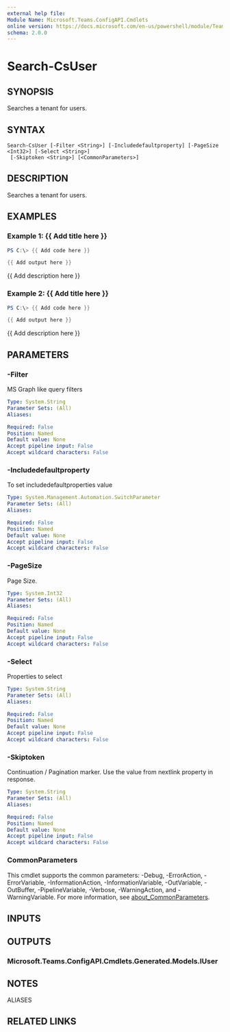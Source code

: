 ```yaml
---
external help file:
Module Name: Microsoft.Teams.ConfigAPI.Cmdlets
online version: https://docs.microsoft.com/en-us/powershell/module/Teams/search-csuser
schema: 2.0.0
---
```


# Search-CsUser

## SYNOPSIS
Searches a tenant for users.

## SYNTAX

```
Search-CsUser [-Filter <String>] [-Includedefaultproperty] [-PageSize <Int32>] [-Select <String>]
 [-Skiptoken <String>] [<CommonParameters>]
```

## DESCRIPTION
Searches a tenant for users.

## EXAMPLES

### Example 1: {{ Add title here }}
```powershell
PS C:\> {{ Add code here }}

{{ Add output here }}
```

{{ Add description here }}

### Example 2: {{ Add title here }}
```powershell
PS C:\> {{ Add code here }}

{{ Add output here }}
```

{{ Add description here }}

## PARAMETERS

### -Filter
MS Graph like query filters

```yaml
Type: System.String
Parameter Sets: (All)
Aliases:

Required: False
Position: Named
Default value: None
Accept pipeline input: False
Accept wildcard characters: False
```

### -Includedefaultproperty
To set includedefaultproperties value

```yaml
Type: System.Management.Automation.SwitchParameter
Parameter Sets: (All)
Aliases:

Required: False
Position: Named
Default value: None
Accept pipeline input: False
Accept wildcard characters: False
```

### -PageSize
Page Size.

```yaml
Type: System.Int32
Parameter Sets: (All)
Aliases:

Required: False
Position: Named
Default value: None
Accept pipeline input: False
Accept wildcard characters: False
```

### -Select
Properties to select

```yaml
Type: System.String
Parameter Sets: (All)
Aliases:

Required: False
Position: Named
Default value: None
Accept pipeline input: False
Accept wildcard characters: False
```

### -Skiptoken
Continuation / Pagination marker.
Use the value from nextlink property in response.

```yaml
Type: System.String
Parameter Sets: (All)
Aliases:

Required: False
Position: Named
Default value: None
Accept pipeline input: False
Accept wildcard characters: False
```

### CommonParameters
This cmdlet supports the common parameters: -Debug, -ErrorAction, -ErrorVariable, -InformationAction, -InformationVariable, -OutVariable, -OutBuffer, -PipelineVariable, -Verbose, -WarningAction, and -WarningVariable. For more information, see [about_CommonParameters](http://go.microsoft.com/fwlink/?LinkID=113216).

## INPUTS

## OUTPUTS

### Microsoft.Teams.ConfigAPI.Cmdlets.Generated.Models.IUser

## NOTES

ALIASES

## RELATED LINKS

